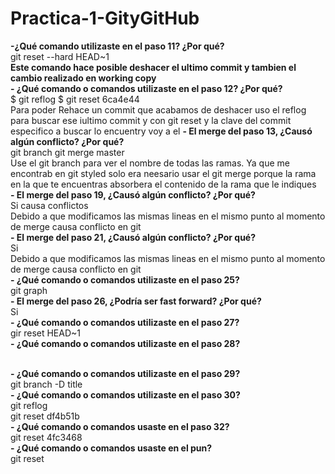 # Practica-1-GityGitHub

<b>-¿Qué comando utilizaste en el paso 11? ¿Por qué?</b>
<br/>
git reset --hard HEAD~1
<br/>
<b></b>
<b> Este comando hace posible deshacer el ultimo commit y tambien el cambio realizado en working copy </b>
<br/>
<b> - ¿Qué comando o comandos utilizaste en el paso 12? ¿Por qué? </b>
<br/>
$ git reflog
$ git reset 6ca4e44
<br/>
Para poder Rehace un commit que acabamos de deshacer uso el reflog para buscar ese iultimo commit y con git reset y la clave del commit especifico a buscar lo encuentry voy a el
<b>  - El merge del paso 13, ¿Causó algún conflicto? ¿Por qué?  </b>
<br/>
git branch
git merge master
<br/>
Use el git branch para ver el nombre de todas las ramas. Ya que me encontrab en git styled solo era neesario usar el git merge porque la rama en la que te encuentras absorbera el contenido de la rama que le indiques
<br/>
<b> - El merge del paso 19, ¿Causó algún conflicto? ¿Por qué? </b>
<br/>
Si causa conflictos
<br/>
Debido a que modificamos las mismas lineas en el mismo punto al momento de merge causa conflicto en git
<br/>
<b> - El merge del paso 21, ¿Causó algún conflicto? ¿Por qué? </b>
<br/>
Si
<br/>
Debido a que modificamos las mismas lineas en el mismo punto al momento de merge causa conflicto en git
<br/>
<b> - ¿Qué comando o comandos utilizaste en el paso 25? </b>
<br/>
git graph
<br/>
<b> - El merge del paso 26, ¿Podría ser fast forward? ¿Por qué? </b>
<br/>
Si
<br/>
<b> - ¿Qué comando o comandos utilizaste en el paso 27? </b>
<br/>
gir reset HEAD~1
<br/>
<b> - ¿Qué comando o comandos utilizaste en el paso 28? </b>
<br/>

<br/>
<b> - ¿Qué comando o comandos utilizaste en el paso 29? </b>
<br/>
git branch -D title
<br/>
<b> - ¿Qué comando o comandos utilizaste en el paso 30? </b>
<br/>
git reflog
<br/>
git reset df4b51b
<br/>
<b> - ¿Qué comando o comandos usaste en el paso 32? </b>
<br/>
git reset 4fc3468
<br/>
<b> - ¿Qué comando o comandos usaste en el pun?</b>
<br/>
git reset <clave>
<br/>
